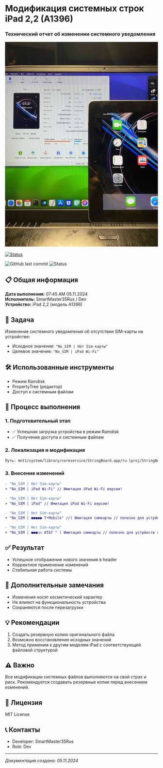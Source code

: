 # Модификация системных строк iPad 2,2 (A1396)
### Технический отчет об изменении системного уведомления

![Logo](pic.jpg) <!-- *(Добавьте логотип проекта, если есть)* -->

[![Status](https://github-readme-stats.vercel.app/api?username=SmartMaster35Rus&count_private=true&show_icons=true)](https://github.com/SmartMaster35Rus)

![GitHub last commit](https://img.shields.io/github/last-commit/SmartMaster35Rus/iOS-String-Modification)
![Status](https://img.shields.io/badge/status-completed-success)

## 📋 Общая информация

**Дата выполнения:** 07:45 AM 05.11.2024  
**Исполнитель:** SmartMaster35Rus / Dev  
**Устройство:** iPad 2,2 (модель A1396)

## 🎯 Задача
Изменение системного уведомления об отсутствии SIM-карты на устройстве:
- Исходное значение: `"No_SIM | Нет Sim-карты"`
- Целевое значение: `"No_SIM | iPad Wi-Fi"`

## 🛠 Использованные инструменты
- Режим Ramdisk
- PropertyTree (редактор)
- Доступ к системным файлам

## 📝 Процесс выполнения

### 1. Подготовительный этап
- ✅ Успешная загрузка устройства в режим Ramdisk
- ✅ Получение доступа к системным файлам

### 2. Локализация и модификация
```bash
Путь: mnt1/system/library/coreservice/StringBoard.app/ru.lproj/StringBoard.Strings
```

### 3. Внесение изменений
```diff
- "No_SIM | Нет Sim-карты"
+ "No_SIM | iPad Wi-Fi" // Имитация iPad Wi-Fi версии!
```
```diff
- "No_SIM | Нет Sim-карты"
+ "No_SIM | iPad" // Имитация iPad Wi-Fi версии!
```

```diff
- "No_SIM | Нет Sim-карты"
+ "No_SIM | ●●●●● T•Mobile" //( Имитация симкарты // полезно для устрйоств с блокирвокой оператора либо  Chimaera Device Policy )
```

```diff
- "No_SIM | Нет Sim-карты" 
+ "No_SIM | ●●●○○ AT&T " ( Имитация симкарты // полезно для устрйоств с блокирвокой оператора либо  Chimaera Device Policy )
```


## ✅ Результат
- Успешное отображение нового значения в header
- Корректное применение изменений
- Стабильная работа системы

## 📌 Дополнительные замечания
- Изменения носят косметический характер
- Не влияют на функциональность устройства
- Сохраняются после перезагрузки

## 💡 Рекомендации
1. Создать резервную копию оригинального файла
2. Возможно восстановление исходных значений
3. Метод применим к другим моделям iPad с соответствующей файловой структурой

## ⚠️ Важно
Все модификации системных файлов выполняются на свой страх и риск. Рекомендуется создавать резервные копии перед внесением изменений.

## 📜 Лицензия
MIT License

## 📞 Контакты
- Developer: SmartMaster35Rus
- Role: Dev

---
*Документация создана: 05.11.2024*
```
